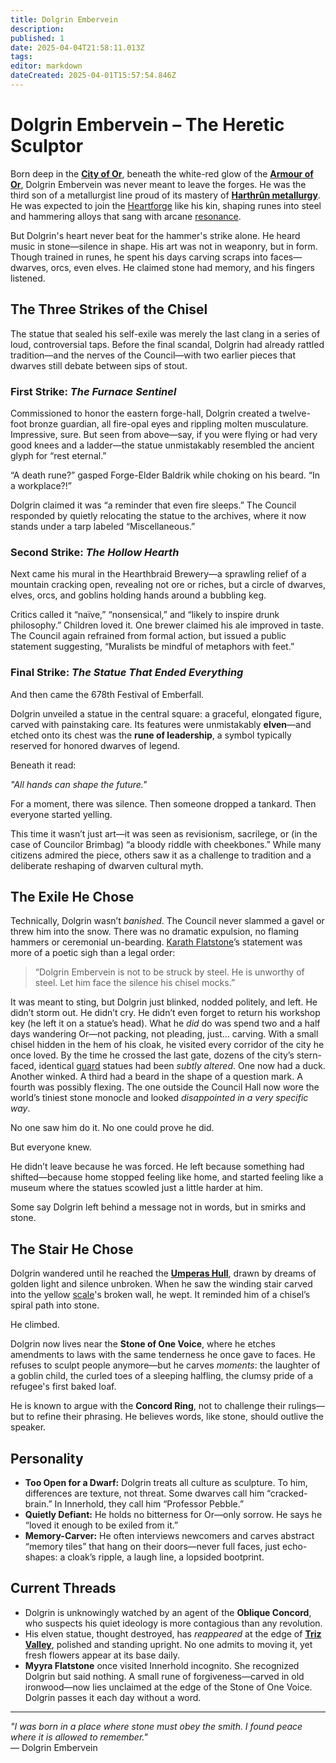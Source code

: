 ```yaml
---
title: Dolgrin Embervein
description: 
published: 1
date: 2025-04-04T21:58:11.013Z
tags: 
editor: markdown
dateCreated: 2025-04-01T15:57:54.846Z
---
```


# Dolgrin Embervein – The Heretic Sculptor

Born deep in the **[City of Or](/location/settlement/city/city-of-or.md)**, beneath the white-red glow of the **[Armour of Or](/location/scale/armour-of-or.md)**, Dolgrin Embervein was never meant to leave the forges. He was the third son of a metallurgist line proud of its mastery of **[Harthrûn metallurgy](/profession/harthrûn-metallurgy.md)**. He was expected to join the [Heartforge](/location/settlement/city/city-of-or/heartforge.md) like his kin, shaping runes into steel and hammering alloys that sang with arcane [resonance](/structure/mechanic/resonance.md).

But Dolgrin's heart never beat for the hammer's strike alone. He heard music in stone—silence in shape. His art was not in weaponry, but in form. Though trained in runes, he spent his days carving scraps into faces—dwarves, orcs, even elves. He claimed stone had memory, and his fingers listened.

## The Three Strikes of the Chisel

The statue that sealed his self-exile was merely the last clang in a series of loud, controversial taps. Before the final scandal, Dolgrin had already rattled tradition—and the nerves of the Council—with two earlier pieces that dwarves still debate between sips of stout.

### First Strike: *The Furnace Sentinel*  
Commissioned to honor the eastern forge-hall, Dolgrin created a twelve-foot bronze guardian, all fire-opal eyes and rippling molten musculature. Impressive, sure. But seen from above—say, if you were flying or had very good knees and a ladder—the statue unmistakably resembled the ancient glyph for “rest eternal.”

“A death rune?” gasped Forge-Elder Baldrik while choking on his beard. “In a workplace?!”

Dolgrin claimed it was “a reminder that even fire sleeps.” The Council responded by quietly relocating the statue to the archives, where it now stands under a tarp labeled “Miscellaneous.”

### Second Strike: *The Hollow Hearth*  
Next came his mural in the Hearthbraid Brewery—a sprawling relief of a mountain cracking open, revealing not ore or riches, but a circle of dwarves, elves, orcs, and goblins holding hands around a bubbling keg.

Critics called it “naïve,” “nonsensical,” and “likely to inspire drunk philosophy.” Children loved it. One brewer claimed his ale improved in taste. The Council again refrained from formal action, but issued a public statement suggesting, “Muralists be mindful of metaphors with feet.”

### Final Strike: *The Statue That Ended Everything*  
And then came the 678th Festival of Emberfall.

Dolgrin unveiled a statue in the central square: a graceful, elongated figure, carved with painstaking care. Its features were unmistakably **elven**—and etched onto its chest was the **rune of leadership**, a symbol typically reserved for honored dwarves of legend.

Beneath it read:

*"All hands can shape the future."*

For a moment, there was silence.
Then someone dropped a tankard.
Then everyone started yelling.

This time it wasn’t just art—it was seen as revisionism, sacrilege, or (in the case of Councilor Brimbag) “a bloody riddle with cheekbones.” While many citizens admired the piece, others saw it as a challenge to tradition and a deliberate reshaping of dwarven cultural myth.

## The Exile He Chose

Technically, Dolgrin wasn’t *banished*. The Council never slammed a gavel or threw him into the snow. There was no dramatic expulsion, no flaming hammers or ceremonial un-bearding. [Karath Flatstone](/location/settlement/city/city-of-or/local/karath-flatstone.md)’s statement was more of a poetic sigh than a legal order:

> “Dolgrin Embervein is not to be struck by steel. He is unworthy of steel. Let him face the silence his chisel mocks.”

It was meant to sting, but Dolgrin just blinked, nodded politely, and left. He didn’t storm out. He didn’t cry. He didn’t even forget to return his workshop key (he left it on a statue’s head). What he *did* do was spend two and a half days wandering Or—not packing, not pleading, just... carving. With a small chisel hidden in the hem of his cloak, he visited every corridor of the city he once loved. By the time he crossed the last gate, dozens of the city’s stern-faced, identical [guard](/location/settlement/city/city-of-or/guard.md) statues had been *subtly altered*. One now had a duck. Another winked. A third had a beard in the shape of a question mark. A fourth was possibly flexing. The one outside the Council Hall now wore the world’s tiniest stone monocle and looked *disappointed in a very specific way*.

No one saw him do it. No one could prove he did.

But everyone knew.

He didn’t leave because he was forced. He left because something had shifted—because home stopped feeling like home, and started feeling like a museum where the statues scowled just a little harder at him.

Some say Dolgrin left behind a message not in words, but in smirks and stone.

## The Stair He Chose

Dolgrin wandered until he reached the **[Umperas Hull](/location/scale/umperas-hull.md)**, drawn by dreams of golden light and silence unbroken. When he saw the winding stair carved into the yellow [scale](/location/scale.md)'s broken wall, he wept. It reminded him of a chisel’s spiral path into stone.

He climbed.

Dolgrin now lives near the **Stone of One Voice**, where he etches amendments to laws with the same tenderness he once gave to faces. He refuses to sculpt people anymore—but he carves *moments*: the laughter of a goblin child, the curled toes of a sleeping halfling, the clumsy pride of a refugee's first baked loaf.

He is known to argue with the **Concord Ring**, not to challenge their rulings—but to refine their phrasing. He believes words, like stone, should outlive the speaker.

## Personality

- **Too Open for a Dwarf:** Dolgrin treats all culture as sculpture. To him, differences are texture, not threat. Some dwarves call him “cracked-brain.” In Innerhold, they call him “Professor Pebble.”
- **Quietly Defiant:** He holds no bitterness for Or—only sorrow. He says he “loved it enough to be exiled from it.”
- **Memory-Carver:** He often interviews newcomers and carves abstract “memory tiles” that hang on their doors—never full faces, just echo-shapes: a cloak’s ripple, a laugh line, a lopsided bootprint.

## Current Threads

- Dolgrin is unknowingly watched by an agent of the **Oblique Concord**, who suspects his quiet ideology is more contagious than any revolution.
- His elven statue, thought destroyed, has *reappeared* at the edge of **[Triz Valley](/location/settlement/city/triz-valley.md)**, polished and standing upright. No one admits to moving it, yet fresh flowers appear at its base daily.
- **Myyra Flatstone** once visited Innerhold incognito. She recognized Dolgrin but said nothing. A small rune of forgiveness—carved in old ironwood—now lies unclaimed at the edge of the Stone of One Voice. Dolgrin passes it each day without a word.

---

*"I was born in a place where stone must obey the smith. I found peace where it is allowed to remember."*  
— Dolgrin Embervein
